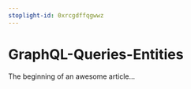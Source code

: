 ```yaml
---
stoplight-id: 0xrcgdffqgwwz
---
```


# GraphQL-Queries-Entities

The beginning of an awesome article...
